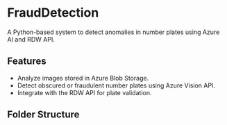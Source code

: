 # FraudDetection

A Python-based system to detect anomalies in number plates using Azure AI and RDW API.

## Features
- Analyze images stored in Azure Blob Storage.
- Detect obscured or fraudulent number plates using Azure Vision API.
- Integrate with the RDW API for plate validation.

## Folder Structure
